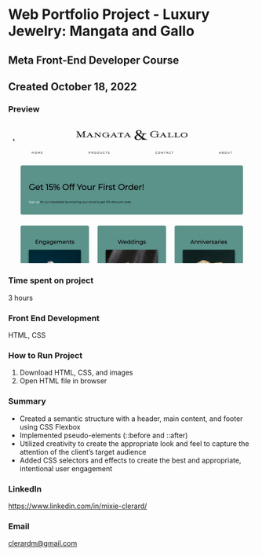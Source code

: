 # Web Portfolio Project - Luxury Jewelry: Mangata and Gallo

## Meta Front-End Developer Course
## Created October 18, 2022  

### **Preview**
![Mangata and Gallo website](mg-website.gif)

### **Time spent on project**
3 hours

### **Front End Development**
HTML, CSS

### **How to Run Project**
1. Download HTML, CSS, and images 
2. Open HTML file in browser

### **Summary**
- Created a semantic structure with a header, main content, and footer using CSS Flexbox
- Implemented pseudo-elements (::before and ::after)
- Utilized creativity to create the appropriate look and feel to capture the attention of the client’s target audience
- Added CSS selectors and effects to create the best and appropriate, intentional user engagement

### **LinkedIn**
https://www.linkedin.com/in/mixie-clerard/

### **Email**
clerardm@gmail.com